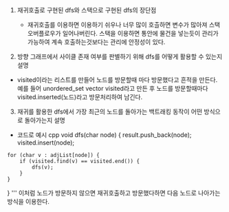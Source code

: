 1. 재귀호출로 구현된 dfs와 스택으로 구현된 dfs의 장단점  
   - 재귀호출를 이용하면 이용하기 쉬우나 너무 많이 호츨하면 변수가 많아져 스택오버플로우가 일어나버린다. 스택을 이용하면 통안에 물건을 넣는듯이 관리가 가능하여 계속 호출하는것보다는 관리에 안정성이 있다.
 
 
 2. 방향 그래프에서 사이클 존재 여부를 판별하기 위해 dfs를 어떻게 활용할 수 있는지 설명 
   - visited이라는 리스트를 만들어 노드를 방문할때 마다 방문했다고 흔적을 만든다. 예를 들어 unordered_set vector<char> visited라고 만든 후 노드를 방문할때마다 visited.inserted(노드)라고 방문처리하여 남긴다.
 
 
 3. 재귀를 활용한 dfs에서 가장 최근의 노드를 돌아가는 백트래킹 동작이 어떤 방식으로 돌아가는지 설명
   - 코드로 예시
cpp
void dfs(char node) {
    result.push_back(node);
    visited.insert(node);

    for (char v : adjList[node]) {
        if (visited.find(v) == visited.end()) {
            dfs(v);
        }
    }
}
'''
 이처럼 노드가 방문하지 않으면 재귀호출하고 방문했다하면 다음 노드로 나아가는 방식을 이용한다. 
